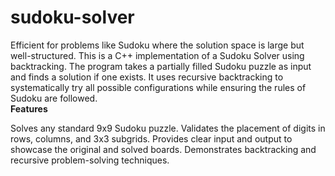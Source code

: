 # sudoku-solver
Efficient for problems like Sudoku where the solution space is large but well-structured.
This is a C++ implementation of a Sudoku Solver using backtracking. The program takes a partially filled Sudoku puzzle as input and finds a solution if one exists. It uses recursive backtracking to systematically try all possible configurations while ensuring the rules of Sudoku are followed.
<br>
**Features**

Solves any standard 9x9 Sudoku puzzle.
Validates the placement of digits in rows, columns, and 3x3 subgrids.
Provides clear input and output to showcase the original and solved boards.
Demonstrates backtracking and recursive problem-solving techniques.
